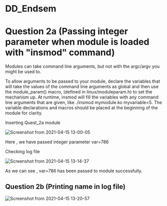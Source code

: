 # DD_Endsem

# __Question 2a__  (Passing integer parameter when module is loaded with "insmod" command)

Modules can take command line arguments, but not with the argc/argv you might be used to.

To allow arguments to be passed to your module, declare the variables that will take the values of the command line arguments as global and then use the module_param() macro, (defined in linux/moduleparam.h) to set the mechanism up. At runtime, insmod will fill the variables with any command line arguments that are given, like ./insmod mymodule.ko myvariable=5. The variable declarations and macros should be placed at the beginning of the module for clarity.

Inserting Quest_2a module

![Screenshot from 2021-04-15 13-00-05](https://user-images.githubusercontent.com/35663501/114831035-89847700-9dea-11eb-9398-012fefe98830.png)

Here , we have passed integer parameter var=786

Checking log file 

![Screenshot from 2021-04-15 13-14-37](https://user-images.githubusercontent.com/35663501/114832874-9dc97380-9dec-11eb-8486-4c0fcf32f583.png)

As we can see , var=786 has been passed to module successfully.


## __Question 2b__  (Printing name in log file)

![Screenshot from 2021-04-15 13-20-57](https://user-images.githubusercontent.com/35663501/114833819-9b1b4e00-9ded-11eb-87f4-d34124e9ae97.png)
